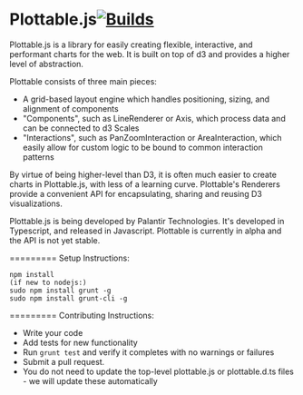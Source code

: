 Plottable.js[![Builds](https://api.travis-ci.org/repositories/palantir/plottable.png?branch=master)](https://travis-ci.org/palantir/plottable)
============

Plottable.js is a library for easily creating flexible, interactive, and performant charts for the web. It is built on top of d3 and provides a higher level of abstraction.

Plottable consists of three main pieces:
- A grid-based layout engine which handles positioning, sizing, and alignment of components
- "Components", such as LineRenderer or Axis, which process data and can be connected to d3 Scales
- "Interactions", such as PanZoomInteraction or AreaInteraction, which easily allow for custom logic to be bound to common interaction patterns

By virtue of being higher-level than D3, it is often much easier to create charts in Plottable.js, with less of a learning curve. Plottable's Renderers provide a convenient API for encapsulating, sharing and reusing D3 visualizations.

Plottable.js is being developed by Palantir Technologies. It's developed in Typescript, and released in Javascript. Plottable is currently in alpha and the API is not yet stable.

=========
Setup Instructions:

    npm install
    (if new to nodejs:)
    sudo npm install grunt -g
    sudo npm install grunt-cli -g

=========
Contributing Instructions:
- Write your code
- Add tests for new functionality
- Run `grunt test` and verify it completes with no warnings or failures
- Submit a pull request.
- You do not need to update the top-level plottable.js or plottable.d.ts files - we will update these automatically
